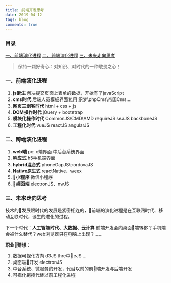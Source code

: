 ```yaml
---
title: 前端开发思考
date: 2019-04-12
tags: blog
comments: true
---
```


### 目录

[一、前端演化进程](#1)
[二、跨端演化进程](#2)
[三、未来走向思考](#3)

> 保持一颗好奇心：对知识、对时代的一种敬畏之心！

<h3 id="1">一、前端演化进程</h3>

  1. **js诞生**
    解决提交页面上表单的数据，开始有了javaScript
  2. **cms时代**
    后端人员模板界面套用 织梦\phpCms\帝国Cms.... 
  3. **网页三剑客时代**
    html + css + js 
  4. **DOM操作时代**
    jQuery + bootstrap  
  5. **模块化操作时代**
    CommonJS\CMD\AMD requireJS seaJS backboneJS
  6. **工程化时代**
    vueJS reactJS angularJS


<h3 id="2">二、跨端演化进程</h3>

  1. **web端**
    pc: c端界面 中后台系统界面
  2. **响应式**
    h5手机端界面
  3. **hybrid混合式**
    phoneGapJS\cordovaJS
  4. **Native原生式**
    reactNative、weex
  5. **小程序**
    微信小程序
  6. **桌面端**
    electronJS、nwJS

<h3 id="3">三、未来走向思考</h3>

  技术的发展跟时代的发展是紧密相连的，前端的演化进程是在互联网时代、移动互联时代，诞生的进化的过程。

  下一个时代：**人工智能时代、大数据、云计算**
  前端开发会向桌面端转移？手机端会被什么替代？web浏览器只在电脑上出现？……

  **职业猜想：**
  1. 数据可视化方向 d3JS thre中eJS ...
  2. 桌面端开发 electronJS
  3. 中台系统、微服务的开发，代替以前的前端开发与后端开发
  4. 可视化拖拽代替以前工程化进程






